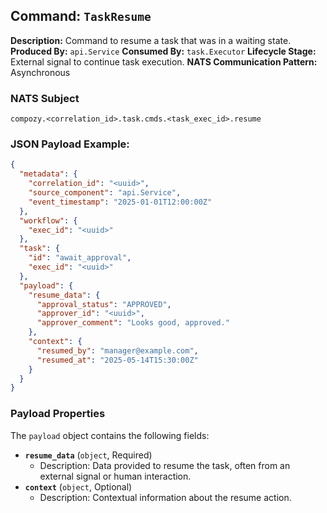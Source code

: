 ## Command: `TaskResume`

**Description:** Command to resume a task that was in a waiting state.
**Produced By:** `api.Service`
**Consumed By:** `task.Executor`
**Lifecycle Stage:** External signal to continue task execution.
**NATS Communication Pattern:** Asynchronous

### NATS Subject

`compozy.<correlation_id>.task.cmds.<task_exec_id>.resume`

### JSON Payload Example:

```json
{
  "metadata": {
    "correlation_id": "<uuid>",
    "source_component": "api.Service",
    "event_timestamp": "2025-01-01T12:00:00Z"
  },
  "workflow": {
    "exec_id": "<uuid>"
  },
  "task": {
    "id": "await_approval",
    "exec_id": "<uuid>"
  },
  "payload": {
    "resume_data": {
      "approval_status": "APPROVED",
      "approver_id": "<uuid>",
      "approver_comment": "Looks good, approved."
    },
    "context": {
      "resumed_by": "manager@example.com",
      "resumed_at": "2025-05-14T15:30:00Z"
    }
  }
}
```

### Payload Properties

The `payload` object contains the following fields:
-   **`resume_data`** (`object`, Required)
    -   Description: Data provided to resume the task, often from an external signal or human interaction.
-   **`context`** (`object`, Optional)
    -   Description: Contextual information about the resume action.
